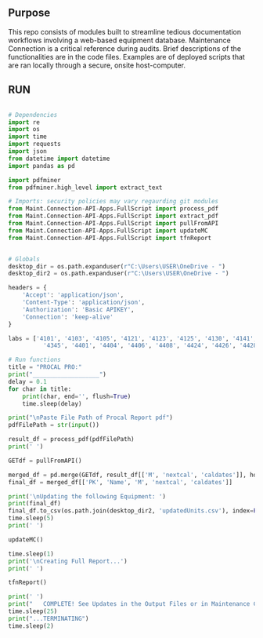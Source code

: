 ## Purpose

This repo consists of modules built to streamline tedious documentation workflows involving a web-based equipment database. Maintenance Connection is a critical reference during audits. 
Brief descriptions of the functionalities are in the code files. Examples are of deployed scripts that are ran locally through a secure, onsite host-computer. 

## RUN

```python 

# Dependencies
import re
import os
import time
import requests
import json
from datetime import datetime
import pandas as pd

import pdfminer
from pdfminer.high_level import extract_text

# Imports: security policies may vary regaurding git modules
from Maint.Connection-API-Apps.FullScript import process_pdf
from Maint.Connection-API-Apps.FullScript import extract_pdf
from Maint.Connection-API-Apps.FullScript import pullFromAPI
from Maint.Connection-API-Apps.FullScript import updateMC
from Maint.Connection-API-Apps.FullScript import tfnReport


# Globals
desktop_dir = os.path.expanduser(r"C:\Users\USER\OneDrive - ")
desktop_dir2 = os.path.expanduser(r"C:\Users\USER\OneDrive - ")

headers = {
    'Accept': 'application/json',
    'Content-Type': 'application/json',
    'Authorization': 'Basic APIKEY',
    'Connection': 'keep-alive'
}

labs = ['4101', '4103', '4105', '4121', '4123', '4125', '4130', '4141', '4143', '4145', '4153', '4251', '4301', '4303', '4305', '4320-1', '4321', '4323', '4329', '4340', '4341', '4343', 
          '4345', '4401', '4404', '4406', '4408', '4424', '4426', '4428', '4444', '4446', '4448', '3220']

# Run functions
title = "PROCAL PRO:"
print("___________________")
delay = 0.1
for char in title:
    print(char, end='', flush=True)
    time.sleep(delay)

print("\nPaste File Path of Procal Report pdf")
pdfFilePath = str(input())

result_df = process_pdf(pdfFilePath)
print(' ')

GETdf = pullFromAPI()

merged_df = pd.merge(GETdf, result_df[['M', 'nextcal', 'caldates']], how='inner', on='M')
final_df = merged_df[['PK', 'Name', 'M', 'nextcal', 'caldates']]

print('\nUpdating the following Equipment: ')
print(final_df)
final_df.to_csv(os.path.join(desktop_dir2, 'updatedUnits.csv'), index=False)
time.sleep(5)
print(' ')

updateMC()

time.sleep(1)
print('\nCreating Full Report...')
print(' ')

tfnReport()

print(' ')
print("   COMPLETE! See Updates in the Output Files or in Maintenance Connection...")
time.sleep(25)
print("...TERMINATING")
time.sleep(2)

```
